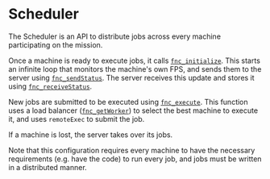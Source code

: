 # Scheduler

The Scheduler is an API to distribute jobs across every
machine participating on the mission.

Once a machine is ready to execute jobs, it calls
[`fnc_initialize`](fnc_initialize.sqf). This starts an infinite loop that
monitors the machine's own FPS, and sends them to the server using
[`fnc_sendStatus`](fnc_sendStatus.sqf). The server receives this
update and stores it using [`fnc_receiveStatus`](fnc_sendStatus.sqf).

New jobs are submitted to be executed using [`fnc_execute`](fnc_execute.sqf).
This function uses a load balancer ([`fnc_getWorker`](fnc_getWorker.sqf)) to
select the best machine to execute it, and uses `remoteExec` to submit the job.

If a machine is lost, the server takes over its jobs.

Note that this configuration requires every machine to have the necessary
requirements (e.g. have the code) to run every job, and jobs must be written
in a distributed manner.
